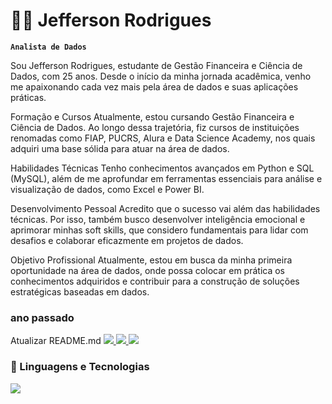 #  👨‍💻  Jefferson Rodrigues

**`Analista de Dados`**

Sou Jefferson Rodrigues, estudante de Gestão Financeira e Ciência de Dados, com 25 anos. Desde o início da minha jornada acadêmica, venho me apaixonando cada vez mais pela área de dados e suas aplicações práticas.

Formação e Cursos
Atualmente, estou cursando Gestão Financeira e Ciência de Dados. Ao longo dessa trajetória, fiz cursos de instituições renomadas como FIAP, PUCRS, Alura e Data Science Academy, nos quais adquiri uma base sólida para atuar na área de dados.

Habilidades Técnicas
Tenho conhecimentos avançados em Python e SQL (MySQL), além de me aprofundar em ferramentas essenciais para análise e visualização de dados, como Excel e Power BI.

Desenvolvimento Pessoal
Acredito que o sucesso vai além das habilidades técnicas. Por isso, também busco desenvolver inteligência emocional e aprimorar minhas soft skills, que considero fundamentais para lidar com desafios e colaborar eficazmente em projetos de dados.

Objetivo Profissional
Atualmente, estou em busca da minha primeira oportunidade na área de dados, onde possa colocar em prática os conhecimentos adquiridos e contribuir para a construção de soluções estratégicas baseadas em dados.

<div>
  <h3>ano passado</h3>
  Atualizar README.md
  <span>
    <a href="https://www.instagram.com/Bigjeeh/">
      <img src="https://img.shields.io/badge/Instagram-E4405F?style=for-the-badge&logo=instagram&logoColor=white" target="_blank" />
    </a>
  </span>
  <span>
    <a href="mailto:Jeehrodrigues2609@gmail.com">
      <img src="https://img.shields.io/badge/Gmail-D14836?style=for-the-badge&logo=gmail&logoColor=white" target="_blank" />
    </a>
  </span>
  <span>
    <a href="https://www.linkedin.com/in/jefferson-rodrigues-da-silva" target="_blank">
      <img src="https://img.shields.io/badge/LinkedIn-0077B5?style=for-the-badge&logo=linkedin&logoColor=white" target="_blank" />
    </a>
  </span>
</div>


### 🤖 Linguagens e Tecnologias

  <img src="https://skillicons.dev/icons?i=python,mysql,r,github,aws" />
</p>
